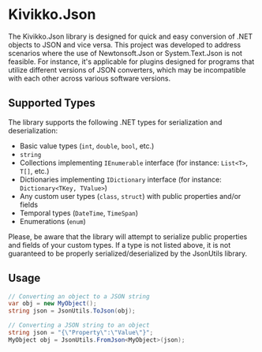 # Kivikko.Json

The Kivikko.Json library is designed for quick and easy conversion of .NET objects to JSON and vice versa.
This project was developed to address scenarios where the use of Newtonsoft.Json or System.Text.Json is not feasible.
For instance, it's applicable for plugins designed for programs that utilize different versions of JSON converters, which may be incompatible with each other across various software versions.

## Supported Types

The library supports the following .NET types for serialization and deserialization:
- Basic value types (`int`, `double`, `bool`, etc.)
- `string`
- Collections implementing `IEnumerable` interface (for instance: `List<T>`, `T[]`, etc.)
- Dictionaries implementing `IDictionary` interface (for instance: `Dictionary<TKey, TValue>`)
- Any custom user types (`class`, `struct`) with public properties and/or fields
- Temporal types (`DateTime`, `TimeSpan`)
- Enumerations (`enum`)

Please, be aware that the library will attempt to serialize public properties and fields of your custom types.
If a type is not listed above, it is not guaranteed to be properly serialized/deserialized by the JsonUtils library.

## Usage

``` c#
// Converting an object to a JSON string
var obj = new MyObject();
string json = JsonUtils.ToJson(obj);
```

``` c#
// Converting a JSON string to an object
string json = "{\"Property\":\"Value\"}";
MyObject obj = JsonUtils.FromJson<MyObject>(json);
```
